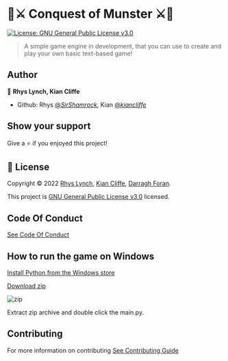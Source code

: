 #  🏰⚔️ Conquest of Munster ⚔️🏰
[![License: GNU General Public License v3.0](https://img.shields.io/badge/License-GPL%20v3-yellow)](https://www.gnu.org/licenses/gpl-3.0.en.html)

>A simple game engine in development, that you can use to create and play your own basic text-based game!

## Author

👤 **Rhys Lynch, Kian Cliffe**

* Github: Rhys [@_SirShamrock_](https://github.com/SirShamrock), Kian [@_kiancliffe_](https://github.com/kiancliffe)

## Show your support

Give a ⭐️ if you enjoyed this project!


## 📝 License

Copyright © 2022 [Rhys Lynch](https://github.com/SirShamrock), [Kian Cliffe](https://github.com/kiancliffe), [Darragh Foran](https://github.com/DForan1).

This project is [GNU General Public License v3.0](https://www.gnu.org/licenses/gpl-3.0.en.html) licensed.


## Code Of Conduct

[See Code Of Conduct](https://github.com/kiancliffe/Conquest-Of-Munster/blob/main/CODE-OF-CONDUCT.md)


## How to run the game on Windows

[Install Python from the Windows store](https://www.microsoft.com/en-us/p/python-39/9p7qfqmjrfp7?activetab=pivot:overviewtab)

[Download zip](https://github.com/kiancliffe/Conquest-Of-Munster)

![zip](https://github.com/lukasgrabowicz/Conquest-Of-Munster/blob/main/Capture.PNG)

Extract zip archive and double click the main.py.


## Contributing

For more information on contributing [See Contributing Guide](https://github.com/kiancliffe/Conquest-Of-Munster/blob/main/contributing.md)
